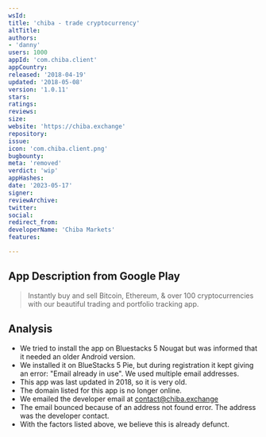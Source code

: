 ```yaml
---
wsId: 
title: 'chiba - trade cryptocurrency'
altTitle: 
authors:
- 'danny'
users: 1000
appId: 'com.chiba.client'
appCountry: 
released: '2018-04-19'
updated: '2018-05-08'
version: '1.0.11'
stars: 
ratings: 
reviews: 
size: 
website: 'https://chiba.exchange'
repository: 
issue: 
icon: 'com.chiba.client.png'
bugbounty: 
meta: 'removed'
verdict: 'wip'
appHashes: 
date: '2023-05-17'
signer: 
reviewArchive: 
twitter: 
social: 
redirect_from: 
developerName: 'Chiba Markets'
features: 

---
```


## App Description from Google Play 

> Instantly buy and sell Bitcoin, Ethereum, & over 100 cryptocurrencies
with our beautiful trading and portfolio tracking app.

## Analysis 

- We tried to install the app on Bluestacks 5 Nougat but was informed that it needed an older Android version.
- We installed it on BlueStacks 5 Pie, but during registration it kept giving an error: "Email already in use". We used multiple email addresses.
- This app was last updated in 2018, so it is very old.
- The domain listed for this app is no longer online.
- We emailed the developer email at contact@chiba.exchange
- The email bounced because of an address not found error. The address was the developer contact. 
- With the factors listed above, we believe this is already defunct.

